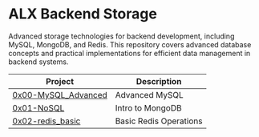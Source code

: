 # ALX Backend Storage

Advanced storage technologies for backend development, including MySQL, MongoDB, and Redis. This repository covers advanced database concepts and practical implementations for efficient data management in backend systems.

| Project | Description |
| ------- | ----------- |
| [0x00-MySQL_Advanced](./0x00-MySQL_Advanced) | Advanced MySQL |
| [0x01-NoSQL](./0x01-NoSQL) | Intro to MongoDB |
| [0x02-redis_basic](./0x02-redis_basic) | Basic Redis Operations |
